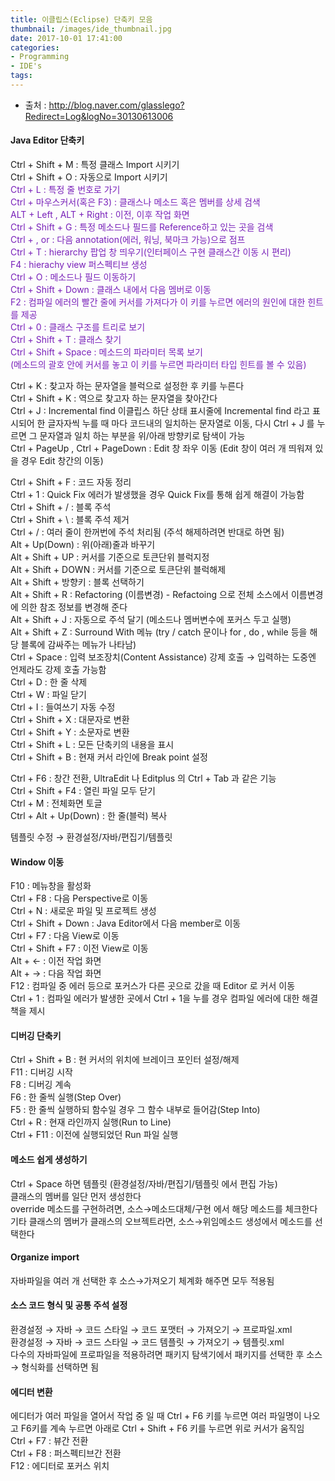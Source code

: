 ```yaml
---
title: 이클립스(Eclipse) 단축키 모음
thumbnail: /images/ide_thumbnail.jpg
date: 2017-10-01 17:41:00
categories:
- Programming
- IDE's
tags:
---
```

- 출처 : http://blog.naver.com/glasslego?Redirect=Log&logNo=30130613006

#### Java Editor 단축키  
Ctrl + Shift + M : 특정 클래스 Import 시키기  
Ctrl + Shift + O : 자동으로 Import 시키기  
<span style='color: #7820b9'>
Ctrl + L : 특정 줄 번호로 가기  
Ctrl + 마우스커서(혹은 F3) : 클래스나 메소드 혹은 멤버를 상세 검색  
ALT + Left , ALT + Right : 이전, 이후 작업 화면  
Ctrl + Shift + G : 특정 메소드나 필드를 Reference하고 있는 곳을 검색  
Ctrl + , or  : 다음 annotation(에러, 워닝, 북마크 가능)으로 점프  
Ctrl + T : hierarchy 팝업 창 띄우기(인터페이스 구현 클래스간 이동 시 편리)  
F4 : hierachy view 퍼스펙티브 생성  
Ctrl + O : 메소드나 필드 이동하기  
Ctrl + Shift + Down : 클래스 내에서 다음 멤버로 이동  
F2 : 컴파일 에러의 빨간 줄에 커서를 가져다가 이 키를 누르면 에러의 원인에 대한 힌트를 제공  
Ctrl + 0 : 클래스 구조를 트리로 보기  
Ctrl + Shift + T : 클래스 찾기  
Ctrl + Shift + Space : 메소드의 파라미터 목록 보기  
(메소드의 괄호 안에 커서를 놓고 이 키를 누르면 파라미터 타입 힌트를 볼 수 있음)
</span>

Ctrl + K : 찾고자 하는 문자열을 블럭으로 설정한 후 키를 누른다  
Ctrl + Shift + K : 역으로 찾고자 하는 문자열을 찾아간다  
Ctrl + J : Incremental find 이클립스 하단 상태 표시줄에 Incremental find 라고 표시되어 한 글자자씩 누를 때 마다 코드내의 일치하는 문자열로 이동, 다시 Ctrl + J 를 누르면 그 문자열과 일치 하는 부분을 위/아래 방향키로 탐색이 가능  
Ctrl + PageUp , Ctrl + PageDown : Edit 창 좌우 이동 (Edit 창이 여러 개 띄워져 있을 경우 Edit 창간의 이동)

Ctrl + Shift + F : 코드 자동 정리  
Ctrl + 1 : Quick Fix 에러가 발생했을 경우 Quick Fix를 통해 쉽게 해결이 가능함  
Ctrl + Shift + / : 블록 주석    
Ctrl + Shift + \ : 블록 주석 제거  
Ctrl + / : 여러 줄이 한꺼번에 주석 처리됨 (주석 해제하려면 반대로 하면 됨)  
Alt + Up(Down) : 위(아래)줄과 바꾸기  
Alt + Shift + UP : 커서를 기준으로 토큰단위 블럭지정  
Alt + Shift + DOWN : 커서를 기준으로 토큰단위 블럭해제  
Alt + Shift + 방향키 : 블록 선택하기  
Alt + Shift + R : Refactoring (이름변경) - Refactoing 으로 전체 소스에서 이름변경에 의한 참조 정보를 변경해 준다  
Alt + Shift + J : 자동으로 주석 달기 (메소드나 멤버변수에 포커스 두고 실행)  
Alt + Shift + Z : Surround With 메뉴 (try / catch 문이나 for , do , while 등을 해당 블록에 감싸주는 메뉴가 나타남)  
Ctrl + Space : 입력 보조장치(Content Assistance) 강제 호출 → 입력하는 도중엔 언제라도 강제 호출 가능함  
Ctrl + D : 한 줄 삭제  
Ctrl + W : 파일 닫기  
Ctrl + I : 들여쓰기 자동 수정  
Ctrl + Shift + X : 대문자로 변환  
Ctrl + Shift + Y : 소문자로 변환  
Ctrl + Shift + L : 모든 단축키의 내용을 표시  
Ctrl + Shift + B : 현재 커서 라인에 Break point 설정

Ctrl + F6 : 창간 전환, UltraEdit 나 Editplus 의 Ctrl + Tab 과 같은 기능  
Ctrl + Shift + F4 : 열린 파일 모두 닫기  
Ctrl + M : 전체화면 토글  
Ctrl + Alt + Up(Down) : 한 줄(블럭) 복사

템플릿 수정 → 환경설정/자바/편집기/템플릿

#### Window 이동
F10 : 메뉴창을 활성화  
Ctrl + F8 : 다음 Perspective로 이동  
Ctrl + N : 새로운 파일 및 프로젝트 생성  
Ctrl + Shift + Down : Java Editor에서 다음 member로 이동  
Ctrl + F7 : 다음 View로 이동  
Ctrl + Shift + F7 : 이전 View로 이동  
Alt + ← : 이전 작업 화면  
Alt + → : 다음 작업 화면  
F12 : 컴파일 중 에러 등으로 포커스가 다른 곳으로 갔을 때 Editor 로 커서 이동  
Ctrl + 1 : 컴파일 에러가 발생한 곳에서 Ctrl + 1을 누를 경우 컴파일 에러에 대한 해결책을 제시

#### 디버깅 단축키
Ctrl + Shift + B : 현 커서의 위치에 브레이크 포인터 설정/해제  
F11 : 디버깅 시작  
F8 : 디버깅 계속  
F6 : 한 줄씩 실행(Step Over)  
F5 : 한 줄씩 실행하되 함수일 경우 그 함수 내부로 들어감(Step Into)  
Ctrl + R : 현재 라인까지 실행(Run to Line)  
Ctrl + F11 : 이전에 실행되었던 Run 파일 실행

#### 메소드 쉽게 생성하기
Ctrl + Space 하면 템플릿 (환경설정/자바/편집기/템플릿 에서 편집 가능)  
클래스의 멤버를 일단 먼저 생성한다  
override 메소드를 구현하려면, 소스→메소드대체/구현 에서 해당 메소드를 체크한다  
기타 클래스의 멤버가 클래스의 오브젝트라면, 소스→위임메소드 생성에서 메소드를 선택한다

#### Organize import
자바파일을 여러 개 선택한 후 소스→가져오기 체계화 해주면 모두 적용됨

#### 소스 코드 형식 및 공통 주석 설정
환경설정 → 자바 → 코드 스타일 → 코드 포맷터 → 가져오기 → 프로파일.xml  
환경설정 → 자바 → 코드 스타일 → 코드 템플릿 → 가져오기 → 템플릿.xml  
다수의 자바파일에 프로파일을 적용하려면 패키지 탐색기에서 패키지를 선택한 후 소스 → 형식화를 선택하면 됨

#### 에디터 변환
에디터가 여러 파일을 열어서 작업 중 일 때 Ctrl + F6 키를 누르면 여러 파일명이 나오고 F6키를 계속 누르면 아래로 Ctrl + Shift + F6 키를 누르면 위로 커서가 움직임  
Ctrl + F7 : 뷰간 전환  
Ctrl + F8 : 퍼스펙티브간 전환  
F12 : 에디터로 포커스 위치
